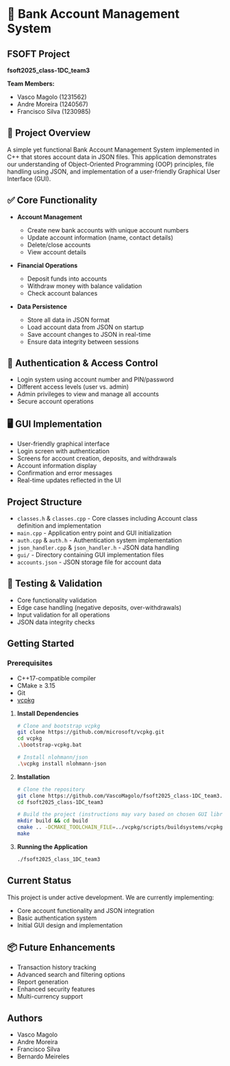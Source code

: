 # 💼 Bank Account Management System

## FSOFT Project
**fsoft2025\_class-1DC\_team3**

**Team Members:**
* Vasco Magolo (1231562)
* Andre Moreira (1240567)
* Francisco Silva (1230985)

## 📌 Project Overview
A simple yet functional Bank Account Management System implemented in C++ that stores account data in JSON files. This application demonstrates our understanding of Object-Oriented Programming (OOP) principles, file handling using JSON, and implementation of a user-friendly Graphical User Interface (GUI).

## ✅ Core Functionality
* **Account Management**
  * Create new bank accounts with unique account numbers
  * Update account information (name, contact details)
  * Delete/close accounts
  * View account details
  
* **Financial Operations**
  * Deposit funds into accounts
  * Withdraw money with balance validation
  * Check account balances

* **Data Persistence**
  * Store all data in JSON format
  * Load account data from JSON on startup
  * Save account changes to JSON in real-time
  * Ensure data integrity between sessions

## 🔐 Authentication & Access Control
* Login system using account number and PIN/password
* Different access levels (user vs. admin)
* Admin privileges to view and manage all accounts
* Secure account operations

## 🖥️ GUI Implementation
* User-friendly graphical interface
* Login screen with authentication
* Screens for account creation, deposits, and withdrawals
* Account information display
* Confirmation and error messages
* Real-time updates reflected in the UI

## Project Structure
* `classes.h` & `classes.cpp` - Core classes including Account class definition and implementation
* `main.cpp` - Application entry point and GUI initialization
* `auth.cpp` & `auth.h` - Authentication system implementation
* `json_handler.cpp` & `json_handler.h` - JSON data handling
* `gui/` - Directory containing GUI implementation files
* `accounts.json` - JSON storage file for account data

## 🧪 Testing & Validation
* Core functionality validation
* Edge case handling (negative deposits, over-withdrawals)
* Input validation for all operations
* JSON data integrity checks

## Getting Started

### Prerequisites
- C++17-compatible compiler
- CMake ≥ 3.15
- Git
- [vcpkg](https://github.com/microsoft/vcpkg)

1. **Install Dependencies**
   ```bash
   # Clone and bootstrap vcpkg
   git clone https://github.com/microsoft/vcpkg.git
   cd vcpkg
   .\bootstrap-vcpkg.bat
   
   # Install nlohmann/json
   .\vcpkg install nlohmann-json
   ```

2. **Installation**
   ```bash
   # Clone the repository
   git clone https://github.com/VascoMagolo/fsoft2025_class-1DC_team3.git
   cd fsoft2025_class-1DC_team3
   
   # Build the project (instructions may vary based on chosen GUI library)
   mkdir build && cd build
   cmake .. -DCMAKE_TOOLCHAIN_FILE=../vcpkg/scripts/buildsystems/vcpkg.cmake
   make
   ```

3. **Running the Application**
   ```bash
   ./fsoft2025_class_1DC_team3
   ```

## Current Status
This project is under active development. We are currently implementing:
* Core account functionality and JSON integration
* Basic authentication system
* Initial GUI design and implementation

## 📦 Future Enhancements
* Transaction history tracking
* Advanced search and filtering options
* Report generation
* Enhanced security features
* Multi-currency support

## Authors
* Vasco Magolo
* Andre Moreira
* Francisco Silva
* Bernardo Meireles
